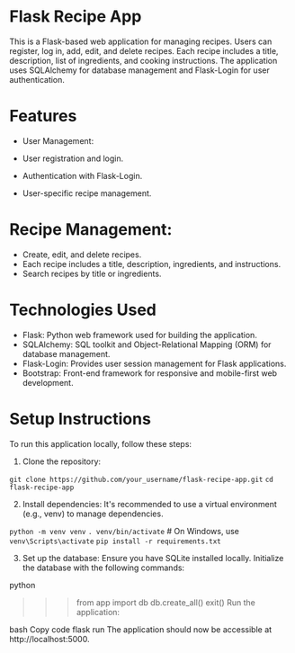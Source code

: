 # Flask Recipe App
This is a Flask-based web application for managing recipes. Users can register, log in, add, edit, and delete recipes. Each recipe includes a title, description, list of ingredients, and cooking instructions. The application uses SQLAlchemy for database management and Flask-Login for user authentication.

# Features
- User Management:

- User registration and login.
- Authentication with Flask-Login.
- User-specific recipe management.
  
# Recipe Management:

- Create, edit, and delete recipes.
- Each recipe includes a title, description, ingredients, and instructions.
- Search recipes by title or ingredients.

# Technologies Used
- Flask: Python web framework used for building the application.
- SQLAlchemy: SQL toolkit and Object-Relational Mapping (ORM) for database management.
- Flask-Login: Provides user session management for Flask applications.
- Bootstrap: Front-end framework for responsive and mobile-first web development.

# Setup Instructions
To run this application locally, follow these steps:

1. Clone the repository:

`git clone https://github.com/your_username/flask-recipe-app.git`
`cd flask-recipe-app`

2. Install dependencies:
It's recommended to use a virtual environment (e.g., venv) to manage dependencies.

`python -m venv venv`
`. venv/bin/activate`  # On Windows, use `venv\Scripts\activate`
`pip install -r requirements.txt`

3. Set up the database:
Ensure you have SQLite installed locally. Initialize the database with the following commands:

python
>>> from app import db
>>> db.create_all()
>>> exit()
Run the application:

bash
Copy code
flask run
The application should now be accessible at http://localhost:5000.
